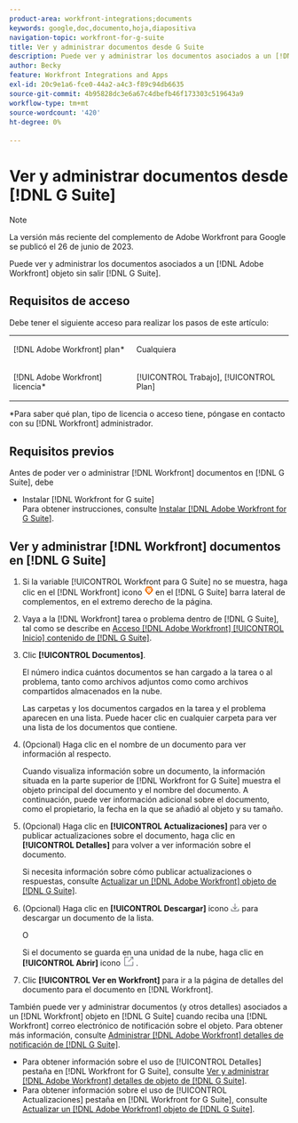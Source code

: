 ```yaml
---
product-area: workfront-integrations;documents
keywords: google,doc,documento,hoja,diapositiva
navigation-topic: workfront-for-g-suite
title: Ver y administrar documentos desde G Suite
description: Puede ver y administrar los documentos asociados a un [!DNL Adobe Workfront] sin salir de G Suite.
author: Becky
feature: Workfront Integrations and Apps
exl-id: 20c9e1a6-fce0-44a2-a4c3-f89c94db6635
source-git-commit: 4b95828dc3e6a67c4dbefb46f173303c519643a9
workflow-type: tm+mt
source-wordcount: '420'
ht-degree: 0%

---
```


# Ver y administrar documentos desde [!DNL G Suite]

>[!NOTE]
>
>La versión más reciente del complemento de Adobe Workfront para Google se publicó el 26 de junio de 2023.

Puede ver y administrar los documentos asociados a un [!DNL Adobe Workfront] objeto sin salir [!DNL G Suite].

## Requisitos de acceso

Debe tener el siguiente acceso para realizar los pasos de este artículo:

<table style="table-layout:auto"> 
 <col> 
 <col> 
 <tbody> 
  <tr> 
   <td role="rowheader">[!DNL Adobe Workfront] plan*</td> 
   <td> <p>Cualquiera</p> </td> 
  </tr> 
  <tr> 
   <td role="rowheader">[!DNL Adobe Workfront] licencia*</td> 
   <td> <p>[!UICONTROL Trabajo], [!UICONTROL Plan]</p> </td> 
  </tr> 
 </tbody> 
</table>

&#42;Para saber qué plan, tipo de licencia o acceso tiene, póngase en contacto con su [!DNL Workfront] administrador.

## Requisitos previos

Antes de poder ver o administrar [!DNL Workfront] documentos en [!DNL G Suite], debe

* Instalar [!DNL Workfront for G suite]\
   Para obtener instrucciones, consulte [Instalar [!DNL Adobe Workfront for G Suite]](../../workfront-integrations-and-apps/workfront-for-g-suite/install-workfront-for-gsuite.md).

## Ver y administrar [!DNL Workfront] documentos en [!DNL G Suite]

1. Si la variable [!UICONTROL Workfront para G Suite] no se muestra, haga clic en el [!DNL Workfront] icono ![](assets/wf-lion-icon.png) en el [!DNL G Suite] barra lateral de complementos, en el extremo derecho de la página.
1. Vaya a la [!DNL Workfront] tarea o problema dentro de [!DNL G Suite], tal como se describe en [Acceso [!DNL Adobe Workfront] [!UICONTROL Inicio] contenido de [!DNL G Suite]](../../workfront-integrations-and-apps/workfront-for-g-suite/access-wf-home-content-from-g-suite.md).
1. Clic **[!UICONTROL Documentos]**.

   El número indica cuántos documentos se han cargado a la tarea o al problema, tanto como archivos adjuntos como como archivos compartidos almacenados en la nube.

   Las carpetas y los documentos cargados en la tarea y el problema aparecen en una lista. Puede hacer clic en cualquier carpeta para ver una lista de los documentos que contiene.

1. (Opcional) Haga clic en el nombre de un documento para ver información al respecto.

   Cuando visualiza información sobre un documento, la información situada en la parte superior de [!DNL Workfront for G Suite] muestra el objeto principal del documento y el nombre del documento. A continuación, puede ver información adicional sobre el documento, como el propietario, la fecha en la que se añadió al objeto y su tamaño.

1. (Opcional) Haga clic en **[!UICONTROL Actualizaciones]** para ver o publicar actualizaciones sobre el documento, haga clic en **[!UICONTROL Detalles]** para volver a ver información sobre el documento.

   Si necesita información sobre cómo publicar actualizaciones o respuestas, consulte [Actualizar un [!DNL Adobe Workfront] objeto de [!DNL G Suite]](../../workfront-integrations-and-apps/workfront-for-g-suite/update-a-workfront-object-in-gsuite.md).

1. (Opcional) Haga clic en **[!UICONTROL Descargar]** icono ![](assets/download-icon.png) para descargar un documento de la lista.

   O

   Si el documento se guarda en una unidad de la nube, haga clic en **[!UICONTROL Abrir]** icono ![](assets/open-icon.png) .

1. Clic **[!UICONTROL Ver en Workfront]** para ir a la página de detalles del documento para el documento en [!DNL Workfront].

También puede ver y administrar documentos (y otros detalles) asociados a un [!DNL Workfront] objeto en [!DNL G Suite] cuando reciba una [!DNL Workfront] correo electrónico de notificación sobre el objeto. Para obtener más información, consulte [Administrar [!DNL Adobe Workfront] detalles de notificación de [!DNL G Suite]](../../workfront-integrations-and-apps/workfront-for-g-suite/manage-wf-email-notification-details-in-gsuite.md).

* Para obtener información sobre el uso de [!UICONTROL Detalles] pestaña en [!DNL Workfront for G Suite], consulte [Ver y administrar [!DNL Adobe Workfront] detalles de objeto de [!DNL G Suite]](../../workfront-integrations-and-apps/workfront-for-g-suite/view-manage-work-item-details-in-gsuite.md).
* Para obtener información sobre el uso de [!UICONTROL Actualizaciones] pestaña en [!DNL Workfront for G Suite], consulte [Actualizar un [!DNL Adobe Workfront] objeto de [!DNL G Suite]](../../workfront-integrations-and-apps/workfront-for-g-suite/update-a-workfront-object-in-gsuite.md).

